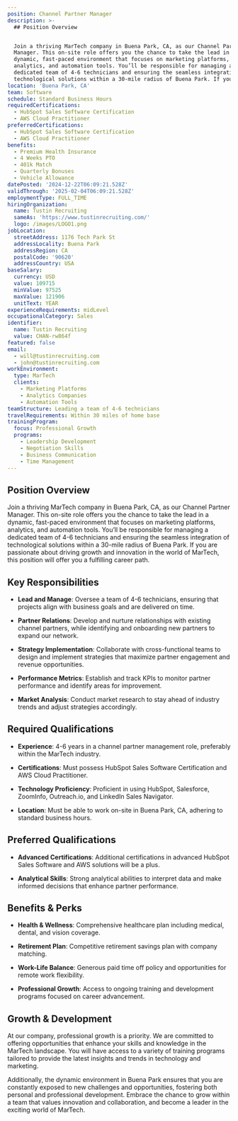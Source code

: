 ```yaml
---
position: Channel Partner Manager
description: >-
  ## Position Overview


  Join a thriving MarTech company in Buena Park, CA, as our Channel Partner
  Manager. This on-site role offers you the chance to take the lead in a
  dynamic, fast-paced environment that focuses on marketing platforms,
  analytics, and automation tools. You’ll be responsible for managing a
  dedicated team of 4-6 technicians and ensuring the seamless integration of
  technological solutions within a 30-mile radius of Buena Park. If you...
location: 'Buena Park, CA'
team: Software
schedule: Standard Business Hours
requiredCertifications:
  - HubSpot Sales Software Certification
  - AWS Cloud Practitioner
preferredCertifications:
  - HubSpot Sales Software Certification
  - AWS Cloud Practitioner
benefits:
  - Premium Health Insurance
  - 4 Weeks PTO
  - 401k Match
  - Quarterly Bonuses
  - Vehicle Allowance
datePosted: '2024-12-22T06:09:21.528Z'
validThrough: '2025-02-04T06:09:21.528Z'
employmentType: FULL_TIME
hiringOrganization:
  name: Tustin Recruiting
  sameAs: 'https://www.tustinrecruiting.com/'
  logo: /images/LOGO1.png
jobLocation:
  streetAddress: 1176 Tech Park St
  addressLocality: Buena Park
  addressRegion: CA
  postalCode: '90620'
  addressCountry: USA
baseSalary:
  currency: USD
  value: 109715
  minValue: 97525
  maxValue: 121906
  unitText: YEAR
experienceRequirements: midLevel
occupationalCategory: Sales
identifier:
  name: Tustin Recruiting
  value: CHAN-rw864f
featured: false
email:
  - will@tustinrecruiting.com
  - john@tustinrecruiting.com
workEnvironment:
  type: MarTech
  clients:
    - Marketing Platforms
    - Analytics Companies
    - Automation Tools
teamStructure: Leading a team of 4-6 technicians
travelRequirements: Within 30 miles of home base
trainingProgram:
  focus: Professional Growth
  programs:
    - Leadership Development
    - Negotiation Skills
    - Business Communication
    - Time Management
---
```




## Position Overview

Join a thriving MarTech company in Buena Park, CA, as our Channel Partner Manager. This on-site role offers you the chance to take the lead in a dynamic, fast-paced environment that focuses on marketing platforms, analytics, and automation tools. You’ll be responsible for managing a dedicated team of 4-6 technicians and ensuring the seamless integration of technological solutions within a 30-mile radius of Buena Park. If you are passionate about driving growth and innovation in the world of MarTech, this position will offer you a fulfilling career path.

## Key Responsibilities

- **Lead and Manage**: Oversee a team of 4-6 technicians, ensuring that projects align with business goals and are delivered on time.
  
- **Partner Relations**: Develop and nurture relationships with existing channel partners, while identifying and onboarding new partners to expand our network.
  
- **Strategy Implementation**: Collaborate with cross-functional teams to design and implement strategies that maximize partner engagement and revenue opportunities.
  
- **Performance Metrics**: Establish and track KPIs to monitor partner performance and identify areas for improvement.
  
- **Market Analysis**: Conduct market research to stay ahead of industry trends and adjust strategies accordingly.

## Required Qualifications

- **Experience**: 4-6 years in a channel partner management role, preferably within the MarTech industry.
  
- **Certifications**: Must possess HubSpot Sales Software Certification and AWS Cloud Practitioner.
  
- **Technology Proficiency**: Proficient in using HubSpot, Salesforce, ZoomInfo, Outreach.io, and LinkedIn Sales Navigator.
  
- **Location**: Must be able to work on-site in Buena Park, CA, adhering to standard business hours.

## Preferred Qualifications

- **Advanced Certifications**: Additional certifications in advanced HubSpot Sales Software and AWS solutions will be a plus.
  
- **Analytical Skills**: Strong analytical abilities to interpret data and make informed decisions that enhance partner performance.

## Benefits & Perks

- **Health & Wellness**: Comprehensive healthcare plan including medical, dental, and vision coverage.
  
- **Retirement Plan**: Competitive retirement savings plan with company matching.
  
- **Work-Life Balance**: Generous paid time off policy and opportunities for remote work flexibility.
  
- **Professional Growth**: Access to ongoing training and development programs focused on career advancement.

## Growth & Development

At our company, professional growth is a priority. We are committed to offering opportunities that enhance your skills and knowledge in the MarTech landscape. You will have access to a variety of training programs tailored to provide the latest insights and trends in technology and marketing. 

Additionally, the dynamic environment in Buena Park ensures that you are constantly exposed to new challenges and opportunities, fostering both personal and professional development. Embrace the chance to grow within a team that values innovation and collaboration, and become a leader in the exciting world of MarTech.
